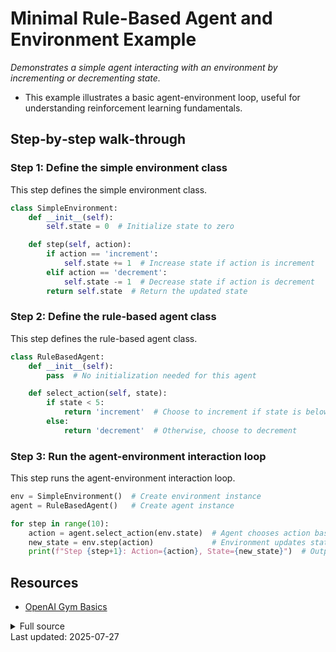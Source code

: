 <!-- AUTO‑GENERATED doc for ai_agent.py -->
# Minimal Rule-Based Agent and Environment Example

_Demonstrates a simple agent interacting with an environment by incrementing or decrementing state._


- This example illustrates a basic agent-environment loop, useful for understanding reinforcement learning fundamentals.

## Step‑by‑step walk‑through
### Step 1: Define the simple environment class
This step defines the simple environment class.

```python
class SimpleEnvironment:
    def __init__(self):
        self.state = 0  # Initialize state to zero

    def step(self, action):
        if action == 'increment':
            self.state += 1  # Increase state if action is increment
        elif action == 'decrement':
            self.state -= 1  # Decrease state if action is decrement
        return self.state  # Return the updated state

```

### Step 2: Define the rule-based agent class
This step defines the rule-based agent class.

```python
class RuleBasedAgent:
    def __init__(self):
        pass  # No initialization needed for this agent

    def select_action(self, state):
        if state < 5:
            return 'increment'  # Choose to increment if state is below 5
        else:
            return 'decrement'  # Otherwise, choose to decrement

```

### Step 3: Run the agent-environment interaction loop
This step runs the agent-environment interaction loop.

```python
env = SimpleEnvironment()  # Create environment instance
agent = RuleBasedAgent()   # Create agent instance

for step in range(10): 
    action = agent.select_action(env.state)  # Agent chooses action based on current state
    new_state = env.step(action)             # Environment updates state based on action
    print(f"Step {step+1}: Action={action}, State={new_state}")  # Output step details
```


## Resources
* [OpenAI Gym Basics](https://www.gymlibrary.dev/content/basic_usage/)

<details><summary>Full source</summary>

```python

### Define the simple environment class
# DOC_STEP_SUMMARY: This step creates a SimpleEnvironment class that tracks a single integer state and updates it based on increment or decrement actions.
class SimpleEnvironment:
    def __init__(self):
        self.state = 0  # Initialize state to zero

    def step(self, action):
        if action == 'increment':
            self.state += 1  # Increase state if action is increment
        elif action == 'decrement':
            self.state -= 1  # Decrease state if action is decrement
        return self.state  # Return the updated state

### Define the rule-based agent class
# DOC_STEP_SUMMARY: This step defines a RuleBasedAgent class that selects actions to increment the state until it reaches 5, then decrements.
class RuleBasedAgent:
    def __init__(self):
        pass  # No initialization needed for this agent

    def select_action(self, state):
        if state < 5:
            return 'increment'  # Choose to increment if state is below 5
        else:
            return 'decrement'  # Otherwise, choose to decrement

### Run the agent-environment interaction loop
# DOC_STEP_SUMMARY: This step runs a loop where the agent observes the environment's state, selects an action, updates the environment, and prints the results for 10 steps.
env = SimpleEnvironment()  # Create environment instance
agent = RuleBasedAgent()   # Create agent instance

for step in range(10): 
    action = agent.select_action(env.state)  # Agent chooses action based on current state
    new_state = env.step(action)             # Environment updates state based on action
    print(f"Step {step+1}: Action={action}, State={new_state}")  # Output step details
```
</details>
Last updated: 2025-07-27
